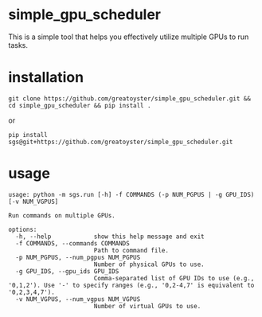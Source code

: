 # simple_gpu_scheduler
This is a simple tool that helps you effectively utilize multiple GPUs to run tasks.

# installation
```
git clone https://github.com/greatoyster/simple_gpu_scheduler.git && cd simple_gpu_scheduler && pip install .
```
or
```
pip install sgs@git+https://github.com/greatoyster/simple_gpu_scheduler.git
```

# usage
```
usage: python -m sgs.run [-h] -f COMMANDS (-p NUM_PGPUS | -g GPU_IDS) [-v NUM_VGPUS]

Run commands on multiple GPUs.

options:
  -h, --help            show this help message and exit
  -f COMMANDS, --commands COMMANDS
                        Path to command file.
  -p NUM_PGPUS, --num_pgpus NUM_PGPUS
                        Number of physical GPUs to use.
  -g GPU_IDS, --gpu_ids GPU_IDS
                        Comma-separated list of GPU IDs to use (e.g., '0,1,2'). Use '-' to specify ranges (e.g., '0,2-4,7' is equivalent to '0,2,3,4,7').
  -v NUM_VGPUS, --num_vgpus NUM_VGPUS
                        Number of virtual GPUs to use.
```
